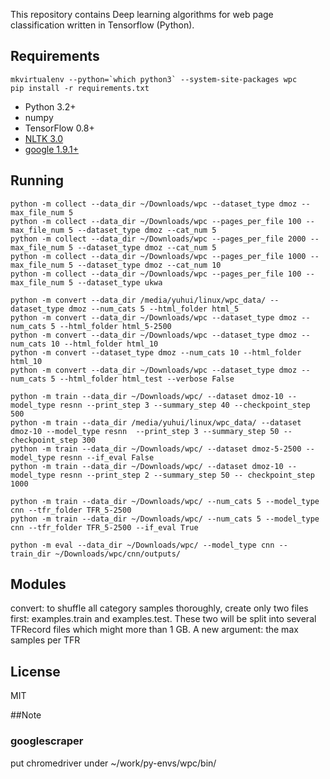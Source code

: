 This repository contains Deep learning algorithms for web page classification written in Tensorflow (Python).

## Requirements
```
mkvirtualenv --python=`which python3` --system-site-packages wpc
pip install -r requirements.txt
```
- Python 3.2+
- numpy
- TensorFlow 0.8+
- [NLTK 3.0](http://www.nltk.org/install.html)
- [google 1.9.1+](https://pypi.python.org/pypi/google)

## Running
```
python -m collect --data_dir ~/Downloads/wpc --dataset_type dmoz --max_file_num 5
python -m collect --data_dir ~/Downloads/wpc --pages_per_file 100 --max_file_num 5 --dataset_type dmoz --cat_num 5
python -m collect --data_dir ~/Downloads/wpc --pages_per_file 2000 --max_file_num 5 --dataset_type dmoz --cat_num 5
python -m collect --data_dir ~/Downloads/wpc --pages_per_file 1000 --max_file_num 5 --dataset_type dmoz --cat_num 10
python -m collect --data_dir ~/Downloads/wpc --pages_per_file 100 --max_file_num 5 --dataset_type ukwa

python -m convert --data_dir /media/yuhui/linux/wpc_data/ --dataset_type dmoz --num_cats 5 --html_folder html_5
python -m convert --data_dir ~/Downloads/wpc --dataset_type dmoz --num_cats 5 --html_folder html_5-2500
python -m convert --data_dir ~/Downloads/wpc --dataset_type dmoz --num_cats 10 --html_folder html_10
python -m convert --dataset_type dmoz --num_cats 10 --html_folder html_10
python -m convert --data_dir ~/Downloads/wpc --dataset_type dmoz --num_cats 5 --html_folder html_test --verbose False

python -m train --data_dir ~/Downloads/wpc/ --dataset dmoz-10 --model_type resnn --print_step 3 --summary_step 40 --checkpoint_step 500
python -m train --data_dir /media/yuhui/linux/wpc_data/ --dataset dmoz-10 --model_type resnn  --print_step 3 --summary_step 50 --checkpoint_step 300
python -m train --data_dir ~/Downloads/wpc/ --dataset dmoz-5-2500 --model_type resnn --if_eval False 
python -m train --data_dir ~/Downloads/wpc/ --dataset dmoz-10 --model_type resnn --print_step 2 --summary_step 50 -- checkpoint_step 1000

python -m train --data_dir ~/Downloads/wpc/ --num_cats 5 --model_type cnn --tfr_folder TFR_5-2500
python -m train --data_dir ~/Downloads/wpc/ --num_cats 5 --model_type cnn --tfr_folder TFR_5-2500 --if_eval True

python -m eval --data_dir ~/Downloads/wpc/ --model_type cnn --train_dir ~/Downloads/wpc/cnn/outputs/
```


## Modules

convert: to shuffle all category samples thoroughly, create only two files first: examples.train and examples.test. These two will be split into several TFRecord files which might more than 1 GB. A new argument: the max samples per TFR

## License
MIT

##Note
### googlescraper
put chromedriver under ~/work/py-envs/wpc/bin/
